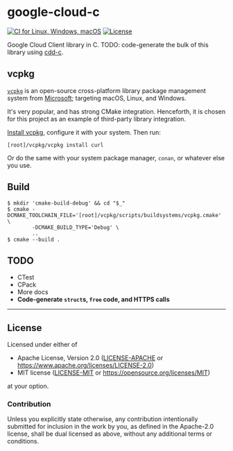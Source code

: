 google-cloud-c
==============
[![CI for Linux, Windows, macOS](https://github.com/offscale/google-cloud-c/actions/workflows/linux-Windows-macOS.yml/badge.svg)](https://github.com/offscale/google-cloud-c/actions/workflows/linux-Windows-macOS.yml)
[![License](https://img.shields.io/badge/license-Apache--2.0%20OR%20MIT-blue.svg)](https://opensource.org/licenses/Apache-2.0)

Google Cloud Client library in C. TODO: code-generate the bulk of this library using [cdd-c](https://github.com/SamuelMarks/cdd-c).

## vcpkg

[`vcpkg`](https://vcpkg.io) is an open-source cross-platform library package management system from [Microsoft](https://microsoft.com); targeting macOS, Linux, and Windows.

It's very popular, and has strong CMake integration. Henceforth, it is chosen for this project as an example of third-party library integration.

[Install vcpkg](https://vcpkg.io/en/getting-started.html), configure it with your system. Then run:

    [root]/vcpkg/vcpkg install curl

Or do the same with your system package manager, `conan`, or whatever else you use.

## Build

    $ mkdir 'cmake-build-debug' && cd "$_"
    $ cmake -DCMAKE_TOOLCHAIN_FILE='[root]/vcpkg/scripts/buildsystems/vcpkg.cmake' \
            -DCMAKE_BUILD_TYPE='Debug' \
            ..
    $ cmake --build .


## TODO

  - CTest
  - CPack
  - More docs
  - **Code-generate `struct`s, `free` code, and HTTPS calls**

---

## License

Licensed under either of

- Apache License, Version 2.0 ([LICENSE-APACHE](LICENSE-APACHE) or <https://www.apache.org/licenses/LICENSE-2.0>)
- MIT license ([LICENSE-MIT](LICENSE-MIT) or <https://opensource.org/licenses/MIT>)

at your option.

### Contribution

Unless you explicitly state otherwise, any contribution intentionally submitted
for inclusion in the work by you, as defined in the Apache-2.0 license, shall be
dual licensed as above, without any additional terms or conditions.
